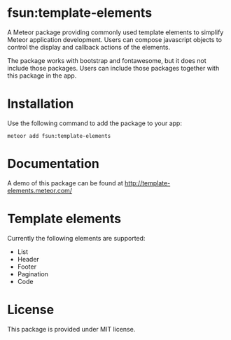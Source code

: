 # fsun:template-elements
A Meteor package providing commonly used template elements to simplify Meteor
application development. Users can compose javascript objects to control
the display and callback actions of the elements.

The package works with bootstrap and fontawesome, but it does not include
those packages. Users can include those packages together with this package
in the app.

# Installation
Use the following command to add the package to your app:
```
meteor add fsun:template-elements
```

# Documentation

A demo of this package can be found at http://template-elements.meteor.com/

# Template elements
Currently the following elements are supported:
* List
* Header
* Footer
* Pagination
* Code

# License
This package is provided under MIT license.
